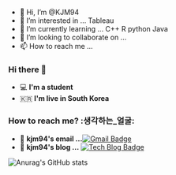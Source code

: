 - 👋 Hi, I’m @KJM94
- 👀 I’m interested in ... Tableau
- 🌱 I’m currently learning ... C++ R python Java
- 💞️ I’m looking to collaborate on ...
- 📫 How to reach me ...

### Hi there 👋
 - 💻   **I'm a student**
 - 🇰🇷  **I'm live in South Korea**
### How to reach me? :생각하는_얼굴:
- 📮  **kjm94's email ...**[![Gmail Badge](https://img.shields.io/badge/Gmail-d14836?style=flat-square&logo=Gmail&logoColor=white&link=mailto:kjmin0807@gmail.com)](mailto:kjmin0807@gmail.com)
- 📒  **kjm94's blog ...** [![Tech Blog Badge](http://img.shields.io/badge/-Tech%20blog-black?style=flat-square&logo=blogger&logoColor=white&link=https://kjm94.github.io/)](https://kjm94.github.io/)

![Anurag's GitHub stats](https://github-readme-stats.vercel.app/api?username=kjm94&show_icons=true&theme=cobalt)

